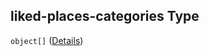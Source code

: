 ## liked-places-categories Type

`object[]` ([Details](user-properties-social-profile-properties-liked-places-categories-items.md))

